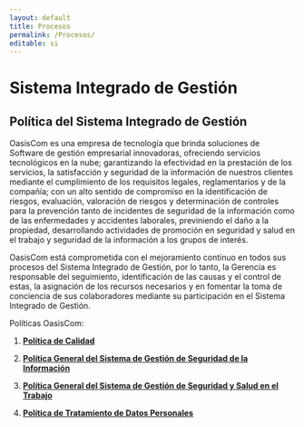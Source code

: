```yaml
---
layout: default
title: Procesos
permalink: /Procesos/
editable: si
---
```


# Sistema Integrado de Gestión

## Política del Sistema Integrado de Gestión

OasisCom es una empresa de tecnología que brinda soluciones de Software de gestión empresarial innovadoras, ofreciendo servicios tecnológicos en la nube; garantizando la efectividad en la prestación de los servicios, la satisfacción y seguridad de la información de nuestros clientes mediante el cumplimiento de los requisitos legales, reglamentarios y de la compañía; con un alto sentido de compromiso en la identificación de riesgos, evaluación, valoración de riesgos y determinación de controles para la prevención tanto de incidentes de seguridad de la información como de las enfermedades y accidentes laborales, previniendo el daño a la propiedad, desarrollando actividades de promoción en seguridad y salud en el trabajo y seguridad de la información a los grupos de interés.

OasisCom está comprometida con el mejoramiento continuo en todos sus procesos del Sistema Integrado de Gestión, por lo tanto, la Gerencia es responsable del seguimiento, identificación de las causas y el control de estas, la asignación de los recursos necesarios y en fomentar la toma de conciencia de sus colaboradores mediante su participación en el Sistema Integrado de Gestión.

Políticas OasisCom:

1. [**Política de Calidad**](http://docs.oasiscom.com/Procesos/politicacalidad)  

2. [**Política General del Sistema de Gestión de Seguridad de la Información**](http://docs.oasiscom.com/Procesos/politicasgsi/)  

3. [**Política General del Sistema de Gestión de Seguridad y Salud en el Trabajo**](http://docs.oasiscom.com/Procesos/politicasst/)  

4. [**Política de Tratamiento de Datos Personales**](http://docs.oasiscom.com/Procesos/politicatratamientodedatos/)  
